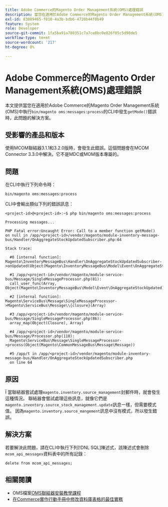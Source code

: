 ```yaml
---
title: Adobe Commerce的Magento Order Management系統(OMS)處理錯誤
description: 當您在適用於Adobe Commerce的Magento Order Management系統(OMS)中執行「bin/magento oms:messages:process」的CLI中收到「getMode()」錯誤時，本文提供此問題的解決方案。
exl-id: 83089465-f810-4a3b-bdb6-4720b44f0b49
feature: System
role: Developer
source-git-commit: 1fa5ba91a788351c7a7ce8bc0e826f05c5d98de5
workflow-type: tm+mt
source-wordcount: '217'
ht-degree: 0%

---
```


# Adobe Commerce的Magento Order Management系統(OMS)處理錯誤

本文提供當您在適用於Adobe Commerce的Magento Order Management系統(OMS)中執行`bin/magento oms:messages:process`的CLI中發生`getMode()`錯誤時，此問題的解決方案。

## 受影響的產品和版本

使用MCOM聯結器3.1.1和3.2.0版時，會發生此錯誤。這個問題會在MCOM Connector 3.3.0中解決。它不是MDC或MOM版本專屬的。

## 問題

在CLI中執行下列命令時：

`bin/magento oms:messages:process`

CLI中會輸出類似下列的錯誤訊息：

```
<project-id>@<project-id>:~$ php bin/magento oms:messages:process

Processing messages...

PHP Fatal error:Uncaught Error: Call to a member function getMode()
on null in /app/<project-id>/vendor/magento/module-inventory-message-bus/Handler/OnAggregateStockUpdatedSubscriber.php:64

Stack trace:

  #0 [internal function]: Magento\InventoryMessageBus\Handler\OnAggregateStockUpdatedSubscriber->onUpdated(Object(Magento\InventoryMessageBus\Model\Event\OnAggregateStockUpdated))

  #1 /app/<project-id>/vendor/magento/module-service-bus/Message/SingleMessageProcessor.php(81):
  call_user_func(Array, Object(Magento\InventoryMessageBus\Model\Event\OnAggregateStockUpdated))

  #2 [internal function]: Magento\ServiceBus\Message\SingleMessageProcessor->Magento\ServiceBus\Message\\{closure}(Array)

  #3 /app/<project-id>/vendor/magento/module-service-bus/Message/SingleMessageProcessor.php(86):
  array_map(Object(Closure), Array)

  #4 /app/<project-id>/vendor/magento/module-service-bus/Message/Processor.php(110):
  Magento\ServiceBus\Message\SingleMessageProcessor->process(Object(Magento\CommonMessageBus\Message\Message))

  #5 /app/t in /app/<project-id>/vendor/magento/module-inventory-message-bus/Handler/OnAggregateStockUpdatedSubscriber.php
  on line 64
```

## 原因

Ï
當聯結器嘗試處理`magento.inventory.source_management`封郵件時，就會發生這種情況。 聯結器會嘗試處理這些訊息，就像它們是`magento.inventory.source_stock_management.update`訊息一樣，但需要模式值。 因為`magento.inventory.source_mangement`訊息中沒有模式，所以發生錯誤。

## 解決方案

若要解決此問題，請在CLI中執行下列[!DNL SQL]陳述式，該陳述式會刪除`mcom_api_messages`資料表中的所有記錄：

`delete from mcom_api_messages;`

## 相關閱讀

* OMS檔案[OMS聯結器安裝教學課程](https://omsdocs.magento.com/en/integration/connector/setup-tutorial/)
* [在Commerce實作行動手冊中修改資料庫表格的最佳實務](https://experienceleague.adobe.com/en/docs/commerce-operations/implementation-playbook/best-practices/development/modifying-core-and-third-party-tables#why-adobe-recommends-avoiding-modifications)
